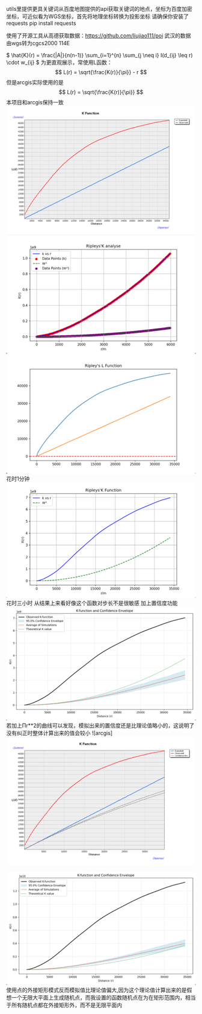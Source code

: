 utils里提供更具关键词从百度地图提供的api获取关键词的地点，坐标为百度加密坐标，可近似看为WGS坐标，首先将地理坐标转换为投影坐标
请确保你安装了requests
pip install requests

使用了开源工具从高德获取数据：https://github.com/liujiao111/poi
武汉的数据由wgs转为cgcs2000 114E

$
\hat{K}(r) = \frac{|A|}{n(n-1)} \sum_{i=1}^{n} \sum_{j \neq i} I(d_{ij} \leq r) \cdot w_{ij}
$
为更直观展示，常使用L函数：
$$
L(r) = \sqrt{\frac{K(r)}{\pi}} - r
$$
但是arcgis实际使用的是
$$
L(r) = \sqrt{\frac{K(r)}{\pi}}
$$
本项目和arcgis保持一致
![arcgis的K函数计算结果](assets\arcgis的K函数计算结果.png)
![银行最远距离6000步长30](assets\银行rmax6000_stepsize30.png)
![银行最远距离34000步长300](assets\银行rmax34000_stepsize300.png)花时1分钟
![银行最远距离34000步长1](assets\银行rmax34000_stepsize1.png)花时三小时
从结果上来看好像这个函数对步长不是很敏感
加上置信度功能
![银行rmax34000_stepsize500](assets\银行rmax34000_stepsize500.png)
若加上Πr**2的曲线可以发现，模拟出来的置信度还是比理论值略小的，这说明了没有纠正时整体计算出来的值会较小
![arcgis]
![argis计算置信度](assets\arcgis_置信度.png)

![使用none模式](assets\银行rmax34000_stepsize500_studyareaNone.png)
使用点的外接矩形模式反而模拟值比理论值偏大,因为这个理论值计算出来的是假想一个无限大平面上生成随机点，而我设置的函数随机点在为在矩形范围内，相当于所有随机点都在外接矩形外，而不是无限平面内

